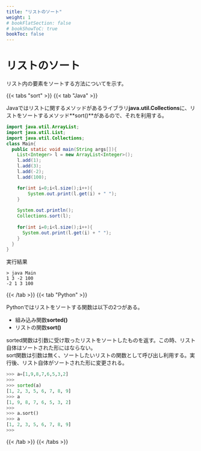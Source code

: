 ```yaml
---
title: "リストのソート"
weight: 1
# bookFlatSection: false
# bookShowToC: true
bookToc: false
---
```


# リストのソート

リスト内の要素をソートする方法についてを示す。

{{< tabs "sort" >}}
{{< tab "Java" >}}

Javaではリストに関するメソッドがあるライブラリ**java.util.Collections**に、リストをソートするメソッド**sort()**があるので、それを利用する。  

```java
import java.util.ArrayList;
import java.util.List;
import java.util.Collections;
class Main{
  public static void main(String args[]){
    List<Integer> l = new ArrayList<Integer>();
    l.add(1);
    l.add(3);
    l.add(-2);
    l.add(100);

    for(int i=0;i<l.size();i++){
        System.out.print(l.get(i) + " ");
    }
    
    System.out.println();
    Collections.sort(l);
    
    for(int i=0;i<l.size();i++){
      System.out.print(l.get(i) + " ");
    }
  }
}
```

実行結果
```
> java Main
1 3 -2 100
-2 1 3 100
```

{{< /tab >}}
{{< tab "Python" >}}

Pythonではリストをソートする関数は以下の2つがある。  

- 組み込み関数**sorted()**  
- リストの関数**sort()**  

sorted関数は引数に受け取ったリストをソートしたものを返す。この時、リスト自体はソートされた形にはならない。  
sort関数は引数は無く、ソートしたいリストの関数として呼び出し利用する。実行後、リスト自体がソートされた形に変更される。  

```python
>>> a=[1,9,8,7,6,5,3,2]
>>> 
>>> sorted(a)
[1, 2, 3, 5, 6, 7, 8, 9]
>>> a
[1, 9, 8, 7, 6, 5, 3, 2]
>>>
>>> a.sort()
>>> a
[1, 2, 3, 5, 6, 7, 8, 9]
>>>
```

{{< /tab >}}
{{< /tabs >}}

